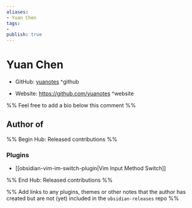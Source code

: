 ```yaml
---
aliases:
- Yuan Chen
tags:
- 
publish: true
---
```


# Yuan Chen

- GitHub: [yuanotes](https://github.com/yuanotes/) ^github
<!-- - Discord: `@` ^discord-->
- Website: <https://github.com/yuanotes> ^website
<!-- - [[Publish sites|Publish site]]: ^publish-->

%% Feel free to add a bio below this comment %%


## Author of

%% Begin Hub: Released contributions %%
### Plugins
- [[obsidian-vim-im-switch-plugin|Vim Input Method Switch]]

%% End Hub: Released contributions %%

%% Add links to any plugins, themes or other notes that the author has created but are not (yet) included in the `obsidian-releases` repo %%

<!--
### Unlisted plugins

- 
-->

<!--
### Others

- 
-->

<!--
## Sponsor this author

- [[GitHub sponsors]]: [Sponsor @yuanotes on GitHub Sponsors](https://github.com/sponsors/yuanotes) ^github-sponsor
- [[Buy me a coffee]]: ^buy-me-a-coffee
- [[PayPal]]: ^paypal
- [[Patreon]]: ^patreon

-->

<!--
## Follow this author

- [[YouTube Channels|On YouTube]]: ^youtube
- Twitter: ^twitter
- ...
-->